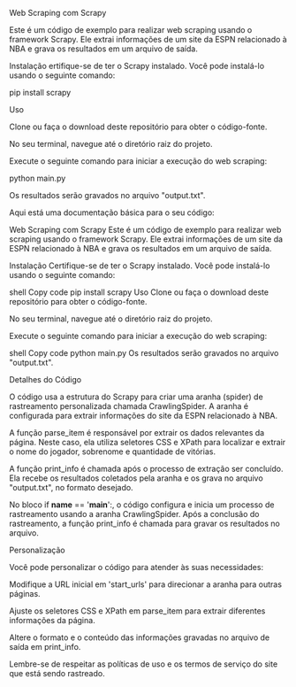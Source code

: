 Web Scraping com Scrapy

Este é um código de exemplo para realizar web scraping usando o framework Scrapy. Ele extrai informações de um site da ESPN relacionado à NBA e grava os resultados em um arquivo de saída.

Instalação
ertifique-se de ter o Scrapy instalado. Você pode instalá-lo usando o seguinte comando:

pip install scrapy

Uso

Clone ou faça o download deste repositório para obter o código-fonte.

No seu terminal, navegue até o diretório raiz do projeto.

Execute o seguinte comando para iniciar a execução do web scraping:

python main.py

Os resultados serão gravados no arquivo "output.txt".


Aqui está uma documentação básica para o seu código:

Web Scraping com Scrapy
Este é um código de exemplo para realizar web scraping usando o framework Scrapy. Ele extrai informações de um site da ESPN relacionado à NBA e grava os resultados em um arquivo de saída.

Instalação
Certifique-se de ter o Scrapy instalado. Você pode instalá-lo usando o seguinte comando:

shell
Copy code
pip install scrapy
Uso
Clone ou faça o download deste repositório para obter o código-fonte.

No seu terminal, navegue até o diretório raiz do projeto.

Execute o seguinte comando para iniciar a execução do web scraping:

shell
Copy code
python main.py
Os resultados serão gravados no arquivo "output.txt".

Detalhes do Código

O código usa a estrutura do Scrapy para criar uma aranha (spider) de rastreamento personalizada chamada CrawlingSpider. A aranha é configurada para extrair informações do site da ESPN relacionado à NBA.

A função parse_item é responsável por extrair os dados relevantes da página. Neste caso, ela utiliza seletores CSS e XPath para localizar e extrair o nome do jogador, sobrenome e quantidade de vitórias.

A função print_info é chamada após o processo de extração ser concluído. Ela recebe os resultados coletados pela aranha e os grava no arquivo "output.txt", no formato desejado.

No bloco if __name__ == '__main__':, o código configura e inicia um processo de rastreamento usando a aranha CrawlingSpider. Após a conclusão do rastreamento, a função print_info é chamada para gravar os resultados no arquivo.

Personalização

Você pode personalizar o código para atender às suas necessidades:

Modifique a URL inicial em 'start_urls' para direcionar a aranha para outras páginas.

Ajuste os seletores CSS e XPath em parse_item para extrair diferentes informações da página.

Altere o formato e o conteúdo das informações gravadas no arquivo de saída em print_info.

Lembre-se de respeitar as políticas de uso e os termos de serviço do site que está sendo rastreado.
